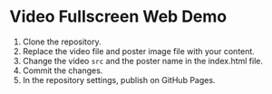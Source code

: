 # Video Fullscreen Web Demo

1. Clone the repository.
2. Replace the video file and poster image file with your content.
3. Change the video `src` and the poster name in the index.html file.
4. Commit the changes.
5. In the repository settings, publish on GitHub Pages.

